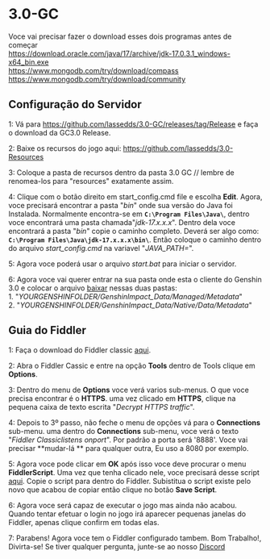 # 3.0-GC

Voce vai precisar fazer o download esses dois programas antes de começar<br>
https://download.oracle.com/java/17/archive/jdk-17.0.3.1_windows-x64_bin.exe<br>
https://www.mongodb.com/try/download/compass<br>
https://www.mongodb.com/try/download/community<br>

## Configuração do Servidor

1: Vá para https://github.com/lassedds/3.0-GC/releases/tag/Release e faça o download da GC3.0 Release.

2: Baixe os recursos do jogo aqui: https://github.com/lassedds/3.0-Resources

3: Coloque a pasta de recursos dentro da pasta 3.0 GC //  lembre de renomea-los para "resources" exatamente assim.

4: Clique com o botão direito em start_config.cmd file e escolha **Edit**. Agora, voce precisará encontrar a pasta "*bin*" onde sua versão do Java foi Instalada. Normalmente encontra-se em **`C:\Program Files\Java\`**, dentro voce encontrará uma pasta chamada"*jdk-17.x.x.x*". Dentro dela voce encontrará a pasta "*bin*" copie o caminho completo. Deverá ser algo como: **`C:\Program Files\Java\jdk-17.x.x.x\bin\`**.  Então coloque o caminho dentro do arquivo *start_config.cmd* na variavel "*JAVA_PATH=*".

5: Agora voce poderá usar o arquivo *start.bat* para iniciar o servidor.

6: Agora voce vai querer entrar na sua pasta onde esta o cliente do Genshin 3.0 e colocar o arquivo <a href="https://drive.google.com/file/d/1esXUB4Q_Y_wDjvqnNbN8jiQUKsO11N1S/view?usp=sharing">baixar</a> nessas duas pastas:<br>
	1. "*YOURGENSHINFOLDER/GenshinImpact_Data/Managed/Metadata*"<br>
	2. "*YOURGENSHINFOLDER/GenshinImpact_Data/Native/Data/Metadata*"

## Guia do Fiddler

1: Faça o download do Fiddler classic <a href=https://www.telerik.com/download/fiddler>aqui</a>.

2: Abra o Fiddler Cassic e entre na opção **Tools** dentro de Tools clique em **Options**.

3: Dentro do menu de **Options** voce verá varios sub-menus. O que voce precisa encontrar é o **HTTPS**. uma vez clicado em **HTTPS**, clique na pequena caixa de texto escrita "*Decrypt HTTPS traffic*".

4: Depois to 3º passo, não feche o menu de opções vá para o **Connections** sub-menu. uma dentro do **Connections** sub-menu, voce verá o texto "*Fiddler Classiclistens onport*". Por padrão a porta será '8888'. Voce vai precisar **mudar-lá ** para qualquer outra, Eu uso a 8080 por exemplo.

5: Agora voce pode clicar em **OK** após isso voce deve procurar o menu **FiddlerScript**. Uma vez que tenha clicado nele, voce precisará desse script <a href=https://github.lunatic.moe/fiddlerscript>aqui</a>. Copie o script para dentro do Fiddler. Subistitua o script existe pelo novo que acabou de copiar então clique no botão **Save Script**.

6: Agora voce será capaz de executar o jogo mas ainda não acabou. Quando tentar efetuar o login no jogo irá aparecer pequenas janelas do Fiddler, apenas clique confirm em todas elas.

7: Parabens! Agora voce tem o Fiddler configurado tambem. Bom Trabalho!, Divirta-se! Se tiver qualquer pergunta, junte-se ao nosso <a href=https://discord.gg/AYtB7Q2er8>Discord</a>

